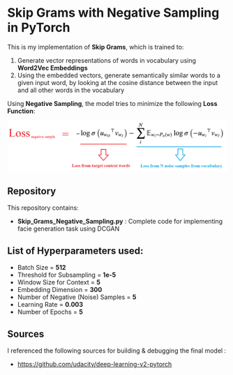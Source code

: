 # Skip Grams with Negative Sampling in PyTorch

This is my implementation of **Skip Grams**, which is trained to:

1. Generate vector representations of words in vocabulary using **Word2Vec Embeddings**
2. Using the embedded vectors, generate semantically similar words to a given input word,
 by looking at the cosine distance between the input and all other words in the vocabulary
   
   
Using **Negative Sampling**, the model tries to minimize the following **Loss Function**:


<img src = "loss_function.png">


## Repository 

This repository contains:
* **Skip_Grams_Negative_Sampling.py** : Complete code for implementing facie generation task using DCGAN
			
			
## List of Hyperparameters used:

* Batch Size = **512**
* Threshold for Subsampling = **1e-5**  
* Window Size for Context = **5**  
* Embedding Dimension = **300**
* Number of Negative (Noise) Samples = **5**
* Learning Rate = **0.003**
* Number of Epochs = **5**


## Sources

I referenced the following sources for building & debugging the final model :

* https://github.com/udacity/deep-learning-v2-pytorch




